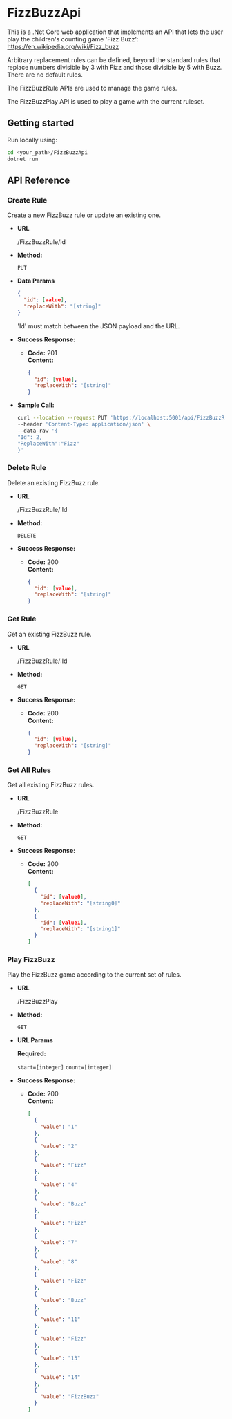 # FizzBuzzApi

This is a .Net Core web application that implements an API that lets the user play the children's counting game 'Fizz Buzz': https://en.wikipedia.org/wiki/Fizz_buzz

Arbitrary replacement rules can be defined, beyond the standard rules that replace numbers divisible by 3 with Fizz and those divisible by 5 with Buzz. There are no default rules.

The FizzBuzzRule APIs are used to manage the game rules.

The FizzBuzzPlay API is used to play a game with the current ruleset.

## Getting started

Run locally using:

```bash
cd <your_path>/FizzBuzzApi
dotnet run
```

## API Reference

### Create Rule

Create a new FizzBuzz rule or update an existing one.

- **URL**

  /FizzBuzzRule/Id

- **Method:**

  `PUT`

- **Data Params**

  ```json
  {
    "id": [value],
    "replaceWith": "[string]"
  }
  ```

  'Id' must match between the JSON payload and the URL.

- **Success Response:**

  - **Code:** 201 <br />
    **Content:**
    ```json
    {
      "id": [value],
      "replaceWith": "[string]"
    }
    ```

- **Sample Call:**

  ```sh
  curl --location --request PUT 'https://localhost:5001/api/FizzBuzzRule/2' \
  --header 'Content-Type: application/json' \
  --data-raw '{
  "Id": 2,
  "ReplaceWith":"Fizz"
  }'
  ```

### Delete Rule

Delete an existing FizzBuzz rule.

- **URL**

  /FizzBuzzRule/:Id

- **Method:**

  `DELETE`

- **Success Response:**

  - **Code:** 200 <br />
    **Content:**
    ```json
    {
      "id": [value],
      "replaceWith": "[string]"
    }
    ```

### Get Rule

Get an existing FizzBuzz rule.

- **URL**

  /FizzBuzzRule/:Id

- **Method:**

  `GET`

- **Success Response:**

  - **Code:** 200 <br />
    **Content:**
    ```json
    {
      "id": [value],
      "replaceWith": "[string]"
    }
    ```

### Get All Rules

Get all existing FizzBuzz rules.

- **URL**

  /FizzBuzzRule

- **Method:**

  `GET`

- **Success Response:**

  - **Code:** 200 <br />
    **Content:**
    ```json
    [
      {
        "id": [value0],
        "replaceWith": "[string0]"
      },
      {
        "id": [value1],
        "replaceWith": "[string1]"
      }
    ]
    ```

### Play FizzBuzz

Play the FizzBuzz game according to the current set of rules.

- **URL**

  /FizzBuzzPlay

- **Method:**

  `GET`

- **URL Params**

  **Required:**

  `start=[integer]`
  `count=[integer]`

- **Success Response:**

  - **Code:** 200 <br />
    **Content:**
    ```json
    [
      {
        "value": "1"
      },
      {
        "value": "2"
      },
      {
        "value": "Fizz"
      },
      {
        "value": "4"
      },
      {
        "value": "Buzz"
      },
      {
        "value": "Fizz"
      },
      {
        "value": "7"
      },
      {
        "value": "8"
      },
      {
        "value": "Fizz"
      },
      {
        "value": "Buzz"
      },
      {
        "value": "11"
      },
      {
        "value": "Fizz"
      },
      {
        "value": "13"
      },
      {
        "value": "14"
      },
      {
        "value": "FizzBuzz"
      }
    ]
    ```
